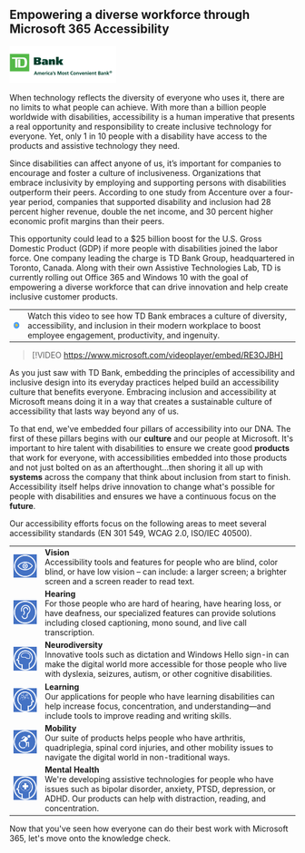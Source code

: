 
## Empowering a diverse workforce through Microsoft 365 Accessibility

![TD Bank logo](../media/tdbank.png)

When technology reflects the diversity of everyone who uses it, there are no limits to what people can achieve.  With more than a billion people worldwide with disabilities, accessibility is a human imperative that presents a real opportunity and responsibility to create inclusive technology for everyone.  Yet, only 1 in 10 people with a disability have access to the products and assistive technology they need.

Since disabilities can affect anyone of us, it’s important for companies to encourage and foster a culture of inclusiveness. Organizations that embrace inclusivity by employing and supporting persons with disabilities outperform their peers.  According to one study from Accenture over a four-year period, companies that supported disability and inclusion had 28 percent higher revenue, double the net income, and 30 percent higher economic profit margins than their peers.

This opportunity could lead to a $25 billion boost for the U.S. Gross Domestic Product (GDP) if more people with disabilities joined the labor force. One company leading the charge is TD Bank Group, headquartered in Toronto, Canada.  Along with their own Assistive Technologies Lab, TD is currently rolling out Office 365 and Windows 10 with the goal of empowering a diverse workforce that can drive innovation and help create inclusive customer products.

|||
| :-- | :-- |
| ![Icon indicating play video](../media/videoicon.png)| Watch this video to see how TD Bank embraces a culture of diversity, accessibility, and inclusion in their modern workplace to boost employee engagement, productivity, and ingenuity.|

>[!VIDEO https://www.microsoft.com/videoplayer/embed/RE3OJBH]

As you just saw with TD Bank, embedding the principles of accessibility and inclusive design into its everyday practices helped build an accessibility culture that benefits everyone. Embracing inclusion and accessibility at Microsoft means doing it in a way that creates a sustainable culture of accessibility that lasts way beyond any of us.

To that end, we've embedded four pillars of accessibility into our DNA. The first of these pillars begins with our **culture** and our people at Microsoft.  It's important to hire talent with disabilities to ensure we create good **products** that work for everyone, with accessibilities embedded into those products and not just bolted on as an afterthought...then shoring it all up with **systems** across the company that think about inclusion from start to finish. Accessibility itself helps drive innovation to change what's possible for people with disabilities and ensures we have a continuous focus on the **future**.

Our accessibility efforts focus on the following areas to meet several accessibility standards (EN 301 549, WCAG 2.0, ISO/IEC 40500).

|||
| :-- | :-- |
| ![Icon for vision](../media/vision.png)| **Vision**<br />Accessibility tools and features for people who are blind, color blind, or have low vision – can include: a larger screen; a brighter screen and a screen reader to read text.|
| ![Icon for hearing](../media/hearing.png)| **Hearing**<br />For those people who are hard of hearing, have hearing loss, or have deafness, our specialized features can provide solutions including closed captioning, mono sound, and live call transcription.|
| ![Icon for neurodiversity](../media/neurodiversity.png)| **Neurodiversity**<br />Innovative tools such as dictation and Windows Hello sign-in can make the digital world more accessible for those people who live with dyslexia, seizures, autism, or other cognitive disabilities.|
| ![Icon for learning](../media/learning.png)| **Learning**<br />Our applications for people who have learning disabilities can help increase focus, concentration, and understanding—and include tools to improve reading and writing skills.|
| ![Icon for mobility](../media/mobility.png)| **Mobility**<br />Our suite of products helps people who have arthritis, quadriplegia, spinal cord injuries, and other mobility issues to navigate the digital world in non-traditional ways.|
| ![Icon for mental health](../media/mental-health.png)| **Mental Health**<br />We're developing assistive technologies for people who have issues such as bipolar disorder, anxiety, PTSD, depression, or ADHD. Our products can help with distraction, reading, and concentration.|

Now that you've seen how everyone can do their best work with Microsoft 365, let's move onto the knowledge check.

